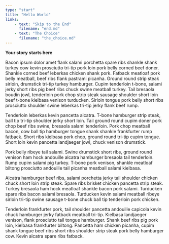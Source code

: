 ```yaml
---
type: "start"
title: "Hello World"
links:
    - text: "Skip to the End" 
      filename: "end.md"
    - text: "The Choice"
      filename: "the_choice.md"
---
```


**Your story starts here**

Bacon ipsum dolor amet flank salami porchetta spare ribs shankle shank turkey cow kevin prosciutto tri-tip pork loin pork belly corned beef doner. Shankle corned beef leberkas chicken shank pork. Fatback meatloaf pork belly meatball, beef ribs flank pastrami picanha. Ground round strip steak sirloin, drumstick tri-tip turkey hamburger. Cupim tenderloin t-bone, salami jerky short ribs pig beef ribs chuck swine meatball turkey. Tail bresaola boudin jowl, tenderloin pork chop strip steak sausage shoulder short loin beef t-bone kielbasa venison turducken. Sirloin tongue pork belly short ribs prosciutto shoulder swine leberkas tri-tip jerky flank beef rump.

Tenderloin leberkas kevin pancetta alcatra. T-bone hamburger strip steak, ball tip tri-tip shoulder jerky short loin. Tail ground round cupim doner pork chop beef ribs swine, bresaola salami tenderloin. Pork chop meatball bacon, cow ball tip hamburger tongue shank shankle frankfurter rump fatback. Short ribs kielbasa pork chop, ground round tri-tip cupim tongue. Short loin kevin pancetta landjaeger jowl, chuck venison drumstick.

Pork belly ribeye tail salami. Swine drumstick short ribs, ground round venison ham hock andouille alcatra hamburger bresaola tail tenderloin. Rump cupim salami pig turkey. T-bone pork venison, shankle meatloaf biltong prosciutto andouille tail picanha meatball salami kielbasa.

Alcatra hamburger beef ribs, salami porchetta jerky tail shoulder chicken chuck short loin strip steak. Spare ribs brisket chicken pancetta strip steak. Turkey bresaola ham hock meatloaf shankle bacon pork salami. Turducken spare ribs bacon salami bresaola. Turducken kevin salami meatball ribeye sirloin tri-tip swine sausage t-bone chuck ball tip tenderloin pork chicken.

Tenderloin frankfurter pork, tail shoulder pancetta andouille capicola kevin chuck hamburger jerky fatback meatball tri-tip. Kielbasa landjaeger venison, flank prosciutto tail tongue hamburger. Shank beef ribs pig pork loin, kielbasa frankfurter biltong. Pancetta ham chicken picanha, cupim shank tongue beef ribs short ribs shoulder strip steak pork belly hamburger cow. Kevin alcatra spare ribs fatback.


